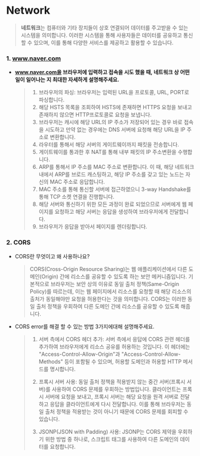 # Network

> **네트워크**는 컴퓨터와 기타 장치들이 상호 연결되어 데이터를 주고받을 수 있는 시스템을 의미합니다. 이러한 시스템을 통해 사용자들은 데이터를 공유하고 통신할 수 있으며, 이를 통해 다양한 서비스를 제공하고 활용할 수 있습니다.



### 1. www.naver.com

* **www.naver.com을 브라우저에 입력하고 접속을 시도 했을 때, 네트워크 상 어떤 일이 일어나는 지 최대한 자세하게 설명해주세요.**

  > 1. 브라우저의 파싱: 브라우저는 입력된 URL을 프로토콜, URL, PORT로 파싱합니다.
  > 2. 해당 HSTS 목록을 조회하여 HSTS에 존재하면 HTTPS 요청을 보내고 존재하지 않으면 HTTP프로토콜로 요청을 보냅니다.
  > 3. 브라우저는 캐시에 해당 URL의 IP 주소가 저장되어 있는 경우 바로 접속을 시도하고 만약 없는 경우에는 DNS 서버에 요청해 해당 URL을 IP 주소로 변환합니다.
  > 4. 라우터를 통해서 해당 서버의 게이트웨이까지 패킷을 전송합니다.
  > 5. 게이트웨이를 통과한 후 NAT를 통해 내부 패킷의 IP 주소변환을 수행합니다.
  > 6. ARP를 통해서 IP 주소를 MAC 주소로 변환합니다. 이 때, 해당 네트워크 내에서 ARP를 브로드 캐스팅하고, 해당 IP 주소를 갖고 있는 노드는 자신의 MAC 주소로 응답합니다.
  > 7. MAC 주소를 통해 통신할 서버에 접근하였으니 3-way Handshake를 통해 TCP 소켓 연결을 진행합니다.
  > 8. 해당 서버와 통신하기 위한 모든 과정이 완료 되었으므로 서버에게 웹 페이지를 요청하고 해당 서버는 응답을 생성하여 브라우저에게 전달합니다.
  > 9. 브라우저가 응답을 받아서 페이지를 렌더링합니다.

### 2. CORS

* CORS란 무엇이고 왜 사용하나요?

  > CORS(Cross-Origin Resource Sharing)는 웹 애플리케이션에서 다른 도메인(Origin) 간에 리소스를 공유할 수 있도록 하는 보안 메커니즘입니다. 기본적으로 브라우저는 보안 상의 이유로 동일 출처 정책(Same-Origin Policy)를 따르는데, 이는 웹 페이지에서 리소스를 요청할 때 해당 리소스의 출처가 동일해야만 요청을 허용한다는 것을 의미합니다. CORS는 이러한 동일 출처 정책을 우회하여 다른 도메인 간에 리소스를 공유할 수 있도록 해줍니다.

* CORS error를 해결 할 수 있는 방법 3가지에대해 설명해주세요.

  > 1. 서버 측에서 CORS 헤더 추가: 서버 측에서 응답에 CORS 관련 헤더를 추가하여 브라우저에게 리소스 공유를 허용하는 것입니다. 이 헤더에는 "Access-Control-Allow-Origin"과 "Access-Control-Allow-Methods" 등이 포함될 수 있으며, 허용할 도메인과 허용할 HTTP 메서드를 명시합니다.
  >
  > 2. 프록시 서버 사용: 동일 출처 정책을 적용받지 않는 중간 서버(프록시 서버)를 사용하여 CORS 문제를 우회하는 방법입니다. 클라이언트는 프록시 서버에 요청을 보내고, 프록시 서버는 해당 요청을 원격 서버로 전달하고 응답을 클라이언트에게 다시 전달합니다. 이를 통해 브라우저는 동일 출처 정책을 적용받는 것이 아니기 때문에 CORS 문제를 회피할 수 있습니다.
  > 3. JSONP(JSON with Padding) 사용: JSONP는 CORS 제약을 우회하기 위한 방법 중 하나로, 스크립트 태그를 사용하여 다른 도메인의 데이터를 요청합니다. 
